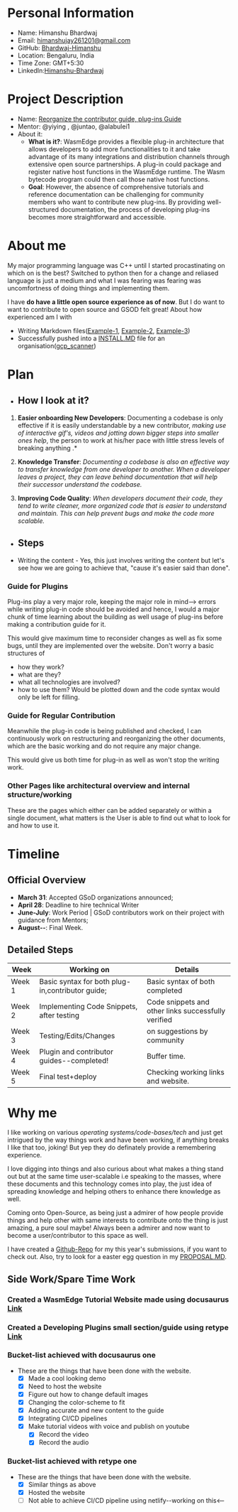 **Personal Information**
=====================
- Name: Himanshu Bhardwaj
- Email: himanshujay261201@gmail.com
- GitHub: [Bhardwaj-Himanshu](https://github.com/Bhardwaj-Himanshu)
- Location: Bengaluru, India
- Time Zone: GMT+5:30
- LinkedIn:[Himanshu-Bhardwaj](https://www.linkedin.com/in/himanshu--bhardwaj/)

**Project Description**
=====================
- Name: [Reorganize the contributor guide, plug-ins Guide](https://github.com/WasmEdge/GSoD2023#project-idea-reorganize-the-contributor-guide)
- Mentor:  @yiying , @juntao, @alabulei1
- About it:
  - **What is it?**: WasmEdge provides a flexible plug-in architecture that allows developers to add more functionalities to it and take advantage of its many integrations and distribution channels through extensive open source partnerships. A plug-in could package and register native host functions in the WasmEdge runtime. The Wasm bytecode program could then call those native host functions.
  - **Goal**: However, the absence of comprehensive tutorials and reference documentation can be challenging for community members who want to contribute new plug-ins. By providing well-structured documentation, the process of developing plug-ins becomes more straightforward and accessible.
 


**About me**
=====================
My major programming language was C++ until I started procastinating on which on is the best? Switched to python then for a change and reliased language is just a medium and what I was fearing was fearing was uncomfortness of doing things and implementing them.

I have **do have a little open source experience as of now**. But I do want to want to contribute to open source and GSOD felt great! About how experienced am I with 

- Writing Markdown files([Example-1](https://github.com/Bhardwaj-Himanshu/GSOC_SUBMISSION_2023/blob/main/README.md), [Example-2](https://github.com/Bhardwaj-Himanshu/GSOC_SUBMISSION_2023/blob/main/Internet%20Health%20Report/PROPOSAL.MD), [Example-3](https://github.com/Bhardwaj-Himanshu/Bhardwaj-Himanshu/blob/main/README.md))
- Successfully pushed into a [INSTALL.MD](https://github.com/google/gcp_scanner/blob/main/INSTALL.md) file for an organisation([gcp_scanner](https://github.com/google/gcp_scanner/pull/131))

**Plan**
=====================
- ## How I look at it?
 
 1.  **Easier onboarding New Developers**: Documenting a codebase is only effective if it is easily understandable by a new contributor, *making use of interactive gif's, videos and jotting down bigger steps into smaller ones help*, the person to work at his/her pace with little stress levels of breaking anything .*    

2.  **Knowledge Transfer**: *Documenting a codebase is also an effective way to transfer knowledge from one developer to another. When a developer leaves a project, they can leave behind documentation that will help their successor understand the codebase.*
    
3.  **Improving Code Quality**: *When developers document their code, they tend to write cleaner, more organized code that is easier to understand and maintain. This can help prevent bugs and make the code more scalable.* 
    
- ## **Steps**
- Writing the content
               - Yes, this just involves writing the content but let's see how we are going to achieve that, "cause it's easier said than done".

### Guide for Plugins

Plug-ins play a very major role, keeping the major role in mind--> errors while writing plug-in code should be avoided and hence, I would a major chunk of time learning about the building as well usage of plug-ins before making a contribution guide for it.

This would give maximum time to reconsider changes as well as fix some bugs, until they are implemented over the website.
Don't worry a basic structures of 
   - how they work?
   - what are they?
   - what all technologies are involved?
   - how to use them?
Would be plotted down and the code syntax would only be left for filling.  


### Guide for Regular Contribution

Meanwhile the plug-in code is being published and checked, I can continuously work on restructuring and reorganizing the other documents, which are the basic working and do not require any major change.

This would give us both time for plug-in as well as won't stop the writing work.



### Other Pages like architectural overview and internal structure/working   

These are the pages which either can be added separately or within a single document, what matters is the User is able to find out what to look for and how to use it.




**Timeline**
=====================

## Official Overview

- **March 31**: Accepted GSoD organizations announced;
- **April 28**: Deadline to hire technical Writer
- **June-July**: Work Period | GSoD contributors work on their project with guidance from Mentors;
- **August--**: Final Week.

## Detailed Steps
  
| Week | Working on | Details 
| ----------- | ----------- |  ---------|
| Week 1 | Basic syntax for both plug-in,contributor guide; | Basic syntax of both completed
| Week 2 | Implementing Code Snippets, after testing | Code snippets and other links successfully verified
| Week 3 | Testing/Edits/Changes | on suggestions by community
| Week 4 | Plugin and contributor guides--completed! | Buffer time.
| Week 5 |Final test+deploy | Checking working links and website.


  
**Why me**
=====================
I like working on various *operating systems/code-bases/tech* and just get intrigued by the way things work and have been working, if anything breaks I like that too, joking! But yep they do definately provide a remembering experience.

I love digging into things and also curious about what makes a thing stand out but at the same time user-scalable i.e speaking to the masses, where these documents and this technology comes into play, the just idea of spreading knowledge and helping others to enhance there knowledge as well.

Coming onto Open-Source, as being just a admirer of how people provide things and help other with same interests to contribute onto the thing is just amazing, a pure soul maybe!  Always been a admirer and now want to become a user/contributor to this space as well.


I have created a [Github-Repo](https://github.com/Bhardwaj-Himanshu/Wasm_Edge_GSOD-23) for my this year's submissions, if you want to check out.
Also, try to look for a easter egg question in my [PROPOSAL.MD](https://github.com/Bhardwaj-Himanshu/GSOD_2023/blob/main/WasmEdge/PROPOSAL.MD).

## Side Work/Spare Time Work
### Created a  WasmEdge Tutorial Website made using docusaurus [Link](https://bhardwaj-himanshu.github.io/my-wasmu-website/)
### Created a Developing Plugins small section/guide using retype [Link](https://retype-wasmedge-himanshu-bhardwaj.netlify.app/)

### Bucket-list achieved with docusaurus one
- These are the things that have been done with the website.
   - [x] Made a cool looking demo
   - [x] Need to host the website
   - [x] Figure out how to change default images
   - [x] Changing the color-scheme to fit
   - [x] Adding accurate and new content to the guide
   - [x] Integrating CI/CD pipelines
   - [x] Make tutorial videos with voice and publish on youtube
     - [x] Record the video
     - [x] Record the audio

### Bucket-list achieved with retype one
- These are the things that have been done with the website.
   - [x] Similar things as above
   - [x] Hosted the website
   - [ ] Not able to achieve CI/CD pipeline using netlify--working on this<--                         
